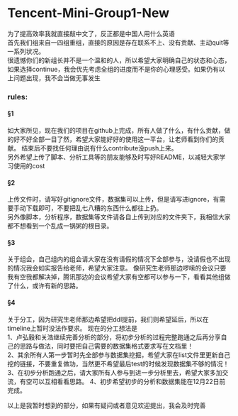 # Tencent-Mini-Group1-New
为了提高效率我就直接敲中文了，反正都是中国人用什么英语  
首先我们组来自一四组重组，直接的原因是存在联系不上、没有贡献、主动quit等一系列状况。  
很遗憾你们的新组长并不是一个温和的人，所以希望大家明确自己的状态和心态，如果选择continue，我会优先考虑全组的进度而不是你的心理感受。如果仍有以上问题出现，我不会当做无事发生
### rules:
#### &sect;1
如大家所见，现在我们的项目在github上完成，所有人做了什么，有什么贡献，做的好不好全部一目了然，希望大家能好好的使用这一平台，让老师看到你们的贡献。
结束后不要找任何理由说有什么contribute没push上来。  
另外希望上传了脚本、分析工具等的朋友能够及时写好README，以减轻大家学习使用的cost
#### &sect;2
上传文件时，请写好gitignore文件，数据集可以上传，但是请写进ignore，有需要手动下载即可，不要把乱七八糟的东西什么都往上扔。  
另外像脚本，分析程序，数据集等文件请各自上传到对应的文件夹下，我相信大家都不想看到一个乱成一锅粥的根目录。  
#### &sect;3
关于组会，自己组内的组会请大家在没有请假的情况下全部参与，没请假也不出现的情况我会如实报告给老师，希望大家注意。
像研究生老师那边啰嗦的会议只要我有空我都解决掉，腾讯那边的会议希望大家有空都可以参与一下，看看其他组做了什么，或许有新的思路。  
#### &sect;4
关于分工，因为研究生老师那边希望把ddl提前，我们则希望延后，所以在timeline上暂时没法作要求。
现在的分工想法是  
1、卢弘毅和关浩继续完善分析的部分，将初步分析的过程完整跑通之后再分享自己的思路与做法，同时要把自己需要的数据集格式要求写在文档里！  
2、其余所有人第一步暂时先全部参与数据集挖掘，希望大家在list文件里更新自己挖的链接，不要重复做功，当然更不希望最后test的时候发现数据集不够的情况！  
3、在初步分析跑通之后，请大家所有人参与到进一步分析里去，希望大家多加交流，有空可以互相看看思路。
4、初步希望初步的分析和数据集能在12月22日前完成。

以上是我暂时想到的部分，如果有疑问或者意见欢迎提出，我会及时完善
